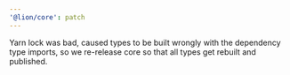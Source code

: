 ```yaml
---
'@lion/core': patch
---
```


Yarn lock was bad, caused types to be built wrongly with the dependency type imports, so we re-release core so that all types get rebuilt and published.
